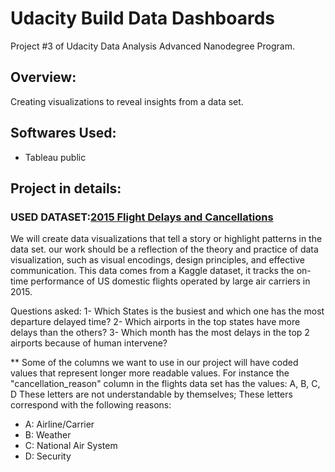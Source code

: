 # Udacity Build Data Dashboards
Project #3 of Udacity Data Analysis Advanced Nanodegree Program.

## Overview:
 Creating visualizations to reveal insights from a data set.
 
## Softwares Used:
 - Tableau public

## Project in details:
### USED DATASET:[2015 Flight Delays and Cancellations](https://www.kaggle.com/usdot/flight-delays/data)

We will create data visualizations that tell a story or highlight patterns in the data set. our work should be a reflection of the theory and practice of data visualization, such as visual encodings, design principles, and effective communication.
This data comes from a Kaggle dataset, it tracks the on-time performance of US domestic flights operated by large air carriers in 2015.

Questions asked:
1- Which States is the busiest and which one has the most departure delayed time?
2- Which airports in the top states have more delays than the others?
3- Which month has the most delays in the top 2 airports because of human intervene?

** Some of the columns we want to use in our project will have coded values that represent longer more readable values. For instance the "cancellation_reason" column in the flights data set has the values: A, B, C, D These letters are not understandable by themselves; These letters correspond with the following reasons:

 - A: Airline/Carrier
 - B: Weather
 - C: National Air System
 - D: Security
